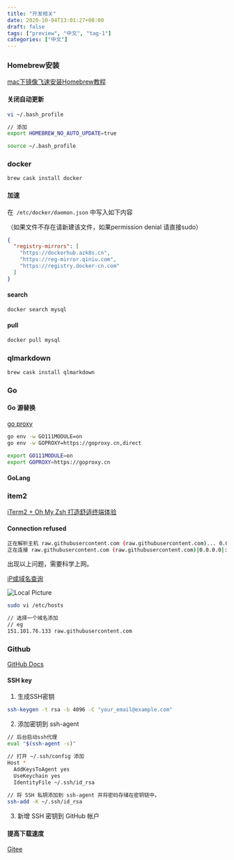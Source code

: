 ```yaml
---
title: "开发相关"
date: 2020-10-04T13:01:27+08:00
draft: false
tags: ["preview", "中文", "tag-1"]
categories: ["中文"]
---
```


### Homebrew安装

[mac下镜像飞速安装Homebrew教程](https://zhuanlan.zhihu.com/p/90508170)

#### 关闭自动更新

```bash
vi ~/.bash_profile

// 添加
export HOMEBREW_NO_AUTO_UPDATE=true

source ~/.bash_profile
```
<!--more-->
### docker

```bash
brew cask install docker
```

#### 加速 

在` /etc/docker/daemon.json` 中写入如下内容

（如果文件不存在请新建该文件，如果permission denial 请直接sudo）

```json
{
  "registry-mirrors": [
    "https://dockerhub.azk8s.cn",
    "https://reg-mirror.qiniu.com",
    "https://registry.docker-cn.com"
  ]
}
```

#### search

```bash
docker search mysql
```

#### pull

```bash
docker pull mysql
```



### qlmarkdown

```bash
brew cask install qlmarkdown
```



### Go

#### Go 源替换

[go proxy](https://github.com/goproxy/goproxy.cn/blob/master/README.zh-CN.md)

```bash
go env -w GO111MODULE=on
go env -w GOPROXY=https://goproxy.cn,direct

export GO111MODULE=on
export GOPROXY=https://goproxy.cn
```

#### GoLang 




### item2

[iTerm2 + Oh My Zsh 打造舒适终端体验](https://zhuanlan.zhihu.com/p/37195261)

#### Connection refused

```bash
正在解析主机 raw.githubusercontent.com (raw.githubusercontent.com)... 0.0.0.0
正在连接 raw.githubusercontent.com (raw.githubusercontent.com)|0.0.0.0|:443... 失败：Connection refused。
```

出现以上问题，需要科学上网。

[iP或域名查询](https://site.ip138.com/)

![Local Picture](https://tva1.sinaimg.cn/large/007S8ZIlgy1gjdbjelo8yj30lm0kkhdr.jpg)
```bash
sudo vi /etc/hosts

// 选择一个域名添加
// eg
151.101.76.133 raw.githubusercontent.com
```



### Github

[GitHub Docs](https://docs.github.com/cn)

#### SSH key

1. 生成SSH密钥

```bash
ssh-keygen -t rsa -b 4096 -C "your_email@example.com"
```

2. 添加密钥到 ssh-agent

```bash
// 后台启动ssh代理
eval "$(ssh-agent -s)"

// 打开 ~/.ssh/config 添加
Host *
  AddKeysToAgent yes
  UseKeychain yes
  IdentityFile ~/.ssh/id_rsa
  
// 将 SSH 私钥添加到 ssh-agent 并将密码存储在密钥链中。
ssh-add -K ~/.ssh/id_rsa
```

3. 新增 SSH 密钥到 GitHub 帐户



#### 提高下载速度

[Gitee](https://gitee.com/)















